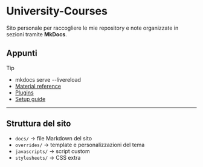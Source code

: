 # University-Courses

Sito personale per raccogliere le mie repository e note organizzate in sezioni tramite **MkDocs**.

## Appunti

> [!TIP]
>
> - mkdocs serve --livereload
> - [Material reference](https://squidfunk.github.io/mkdocs-material/reference/)
> - [Plugins](https://squidfunk.github.io/mkdocs-material/plugins/)
> - [Setup guide](https://squidfunk.github.io/mkdocs-material/setup/)

---

## Struttura del sito

- `docs/` → file Markdown del sito
- `overrides/` → template e personalizzazioni del tema
- `javascripts/` → script custom
- `stylesheets/` → CSS extra

